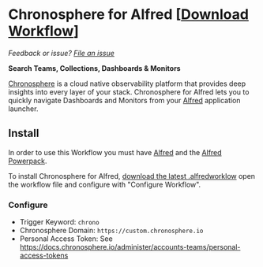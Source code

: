 # Chronosphere for Alfred [[Download Workflow](https://github.com/jklewa/chronosphere-alfred/releases/latest)]
*Feedback or issue? [File an issue](https://github.com/jklewa/chronosphere-alfred/issues)*

**Search Teams, Collections, Dashboards & Monitors**

[Chronosphere](https://chronosphere.io/) is a cloud native observability platform that provides deep insights into every layer of your stack. Chronosphere for Alfred lets you to quickly navigate Dashboards and Monitors from your [Alfred](https://alfredapp.com/) application launcher.

## Install

In order to use this Workflow you must have [Alfred](https://alfredapp.com/) and the [Alfred Powerpack](https://alfredapp.com/powerpack/).

To install Chronosphere for Alfred, [download the latest .alfredworklow](https://github.com/jklewa/chronosphere-alfred/releases/latest) open the workflow file and configure with "Configure Workflow".

### Configure
* Trigger Keyword: `chrono`
* Chronosphere Domain: `https://custom.chronosphere.io`
* Personal Access Token: See https://docs.chronosphere.io/administer/accounts-teams/personal-access-tokens
